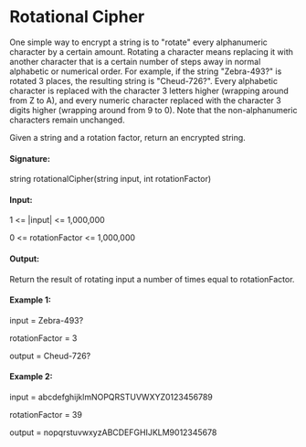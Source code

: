 # Rotational Cipher

One simple way to encrypt a string is to "rotate" every alphanumeric character by a certain amount. Rotating a character means replacing it with another character that is a certain number of steps away in normal alphabetic or numerical order.
For example, if the string "Zebra-493?" is rotated 3 places, the resulting string is "Cheud-726?". Every alphabetic character is replaced with the character 3 letters higher (wrapping around from Z to A), and every numeric character replaced with the character 3 digits higher (wrapping around from 9 to 0). Note that the non-alphanumeric characters remain unchanged.

Given a string and a rotation factor, return an encrypted string.

#### Signature:
string rotationalCipher(string input, int rotationFactor)

#### Input:

1 <= |input| <= 1,000,000

0 <= rotationFactor <= 1,000,000

#### Output:

Return the result of rotating input a number of times equal to rotationFactor.

#### Example 1:

input = Zebra-493?

rotationFactor = 3

output = Cheud-726?

#### Example 2:

input = abcdefghijklmNOPQRSTUVWXYZ0123456789

rotationFactor = 39

output = nopqrstuvwxyzABCDEFGHIJKLM9012345678

